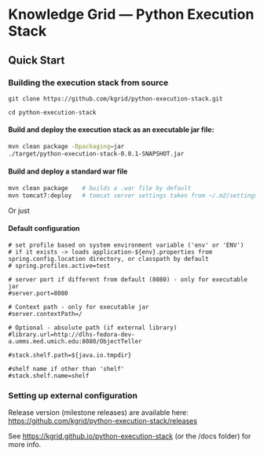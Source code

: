 # Knowledge Grid — Python Execution Stack

## Quick Start

### Building the execution stack from source

    git clone https://github.com/kgrid/python-execution-stack.git

    cd python-execution-stack

#### Build and deploy the execution stack as an executable jar file:

```bash
mvn clean package -Dpackaging=jar
./target/python-execution-stack-0.0.1-SNAPSHOT.jar
```
    
#### Build and deploy a standard war file

```bash
mvn clean package    # builds a .war file by default
mvn tomcat7:deploy   # tomcat server settings taken from ~/.m2/settings.xml 
```
Or just 

#### Default configuration

```properties
# set profile based on system environment variable ('env' or 'ENV')
# if it exists -> loads application-${env}.properties from spring.config.location directory, or classpath by default
# spring.profiles.active=test  

# server port if different from default (8080) - only for executable jar
#server.port=8080  

# Context path - only for executable jar
#server.contextPath=/  

# Optional - absolute path (if external library)
#library.url=http://dlhs-fedora-dev-a.umms.med.umich.edu:8080/ObjectTeller

#stack.shelf.path=${java.io.tmpdir}

#shelf name if other than 'shelf'
#stack.shelf.name=shelf
```

### Setting up external configuration 


Release version (milestone releases) are available here: https://github.com/kgrid/python-execution-stack/releases

See https://kgrid.github.io/python-execution-stack (or the /docs folder) for more info.